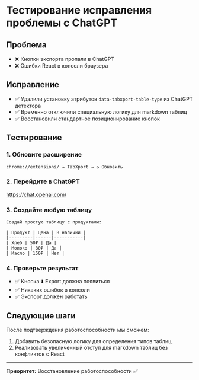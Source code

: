 # Тестирование исправления проблемы с ChatGPT

## Проблема
- ❌ Кнопки экспорта пропали в ChatGPT
- ❌ Ошибки React в консоли браузера

## Исправление
- ✅ Удалили установку атрибутов `data-tabxport-table-type` из ChatGPT детектора
- ✅ Временно отключили специальную логику для markdown таблиц
- ✅ Восстановили стандартное позиционирование кнопок

## Тестирование

### 1. Обновите расширение
```
chrome://extensions/ → TabXport → ↻ Обновить
```

### 2. Перейдите в ChatGPT
https://chat.openai.com/

### 3. Создайте любую таблицу
```
Создай простую таблицу с продуктами:

| Продукт | Цена | В наличии |
|---------|------|-----------|
| Хлеб | 50₽ | Да |
| Молоко | 80₽ | Да |
| Масло | 150₽ | Нет |
```

### 4. Проверьте результат
- ✅ Кнопка ⬇️ Export должна появиться
- ✅ Никаких ошибок в консоли
- ✅ Экспорт должен работать

## Следующие шаги
После подтверждения работоспособности мы сможем:
1. Добавить безопасную логику для определения типов таблиц
2. Реализовать увеличенный отступ для markdown таблиц без конфликтов с React

---
**Приоритет:** Восстановление работоспособности ✅ 